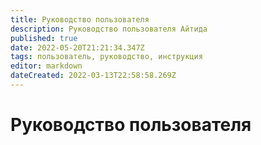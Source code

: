 ```yaml
---
title: Руководство пользователя
description: Руководство пользователя Айтида
published: true
date: 2022-05-20T21:21:34.347Z
tags: пользователь, руководство, инструкция
editor: markdown
dateCreated: 2022-03-13T22:58:58.269Z
---
```


# Руководство пользователя